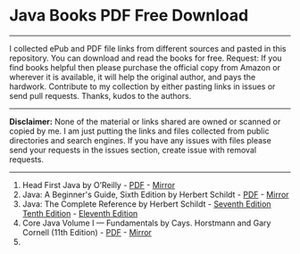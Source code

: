 # Java Books PDF Free Download
---

I collected ePub and PDF file links from different sources and pasted in this repository. You can download and read the books for free. Request: If you find books helpful then please purchase the official copy from Amazon or wherever it is available, it will help the original author, and pays the hardwork. Contribute to my collection by either pasting links in issues or send pull requests. Thanks, kudos to the authors.

---


**Disclaimer:** None of the material or links shared are owned or scanned or copied by me. I am just putting the links and files collected from public directories and search engines. If you have any issues with files please send your requests in the issues section, create issue with removal requests.

---

1. Head First Java by O’Reilly - [PDF](http://index-of.es/Programming/O%27Reilly%20Desining%20Series/O%27Reilly%20Head%20First%20Object-Oriented%20Design%20and%20Analysis.pdf) - [Mirror](https://uploadrar.com/cf1iiekt3rbq)
2. Java: A Beginner's Guide, Sixth Edition by Herbert Schildt - [PDF](https://app.box.com/s/vp4ngl6okerrt6e3am617zd91awvdkf9) - [Mirror](https://uploadrar.com/jgsyq5kf7ivj)
3. Java: The Complete Reference by Herbert Schildt - [Seventh Edition](https://docs.google.com/file/d/0BxbayAAcS8Iid1RfMFRGYklBRlE/edit) [Tenth Edition](https://uploadrar.com/4ogsjg72h7hf) - [Eleventh Edition](https://uploadrar.com/oyb8zo3pjnz3)
4. Core Java Volume I — Fundamentals by Cays. Horstmann and Gary Cornell (11th Edition) - [PDF](https://github.com/yizutianya/corejava/raw/master/Prentice.Hall.Core.Java.Volume.I.Fundamentals.11th.Edition.pdf) - [Mirror](https://uploadrar.com/32evwvffoycm)
5. 
